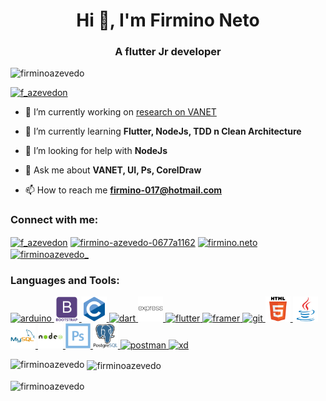 <h1 align="center">Hi 👋, I'm Firmino Neto</h1>
<h3 align="center">A flutter Jr developer</h3>

<p align="left"> <img src="https://komarev.com/ghpvc/?username=firminoazevedo&label=Profile%20views&color=0e75b6&style=flat" alt="firminoazevedo" /> </p>

<p align="left"> <a href="https://twitter.com/f_azevedon" target="blank"><img src="https://img.shields.io/twitter/follow/f_azevedon?logo=twitter&style=for-the-badge" alt="f_azevedon" /></a> </p>

- 🔭 I’m currently working on [research on VANET](https://sol.sbc.org.br/index.php/wgrs/article/view/12448)

- 🌱 I’m currently learning **Flutter, NodeJs, TDD n Clean Architecture**

- 🤝 I’m looking for help with **NodeJs**

- 💬 Ask me about **VANET, UI, Ps, CorelDraw**

- 📫 How to reach me **firmino-017@hotmail.com**

<h3 align="left">Connect with me:</h3>
<p align="left">
<a href="https://twitter.com/f_azevedon" target="blank"><img align="center" src="https://cdn.jsdelivr.net/npm/simple-icons@3.0.1/icons/twitter.svg" alt="f_azevedon" height="30" width="40" /></a>
<a href="https://linkedin.com/in/firmino-azevedo-0677a1162" target="blank"><img align="center" src="https://cdn.jsdelivr.net/npm/simple-icons@3.0.1/icons/linkedin.svg" alt="firmino-azevedo-0677a1162" height="30" width="40" /></a>
<a href="https://fb.com/firmino.neto" target="blank"><img align="center" src="https://cdn.jsdelivr.net/npm/simple-icons@3.0.1/icons/facebook.svg" alt="firmino.neto" height="30" width="40" /></a>
<a href="https://instagram.com/firminoazevedo_" target="blank"><img align="center" src="https://cdn.jsdelivr.net/npm/simple-icons@3.0.1/icons/instagram.svg" alt="firminoazevedo_" height="30" width="40" /></a>
</p>

<h3 align="left">Languages and Tools:</h3>
<p align="left"> <a href="https://www.arduino.cc/" target="_blank"> <img src="https://cdn.worldvectorlogo.com/logos/arduino-1.svg" alt="arduino" width="40" height="40"/> </a> <a href="https://getbootstrap.com" target="_blank"> <img src="https://raw.githubusercontent.com/devicons/devicon/master/icons/bootstrap/bootstrap-plain-wordmark.svg" alt="bootstrap" width="40" height="40"/> </a> <a href="https://www.cprogramming.com/" target="_blank"> <img src="https://raw.githubusercontent.com/devicons/devicon/master/icons/c/c-original.svg" alt="c" width="40" height="40"/> </a> <a href="https://dart.dev" target="_blank"> <img src="https://www.vectorlogo.zone/logos/dartlang/dartlang-icon.svg" alt="dart" width="40" height="40"/> </a> <a href="https://expressjs.com" target="_blank"> <img src="https://raw.githubusercontent.com/devicons/devicon/master/icons/express/express-original-wordmark.svg" alt="express" width="40" height="40"/> </a> <a href="https://flutter.dev" target="_blank"> <img src="https://www.vectorlogo.zone/logos/flutterio/flutterio-icon.svg" alt="flutter" width="40" height="40"/> </a> <a href="https://www.framer.com/" target="_blank"> <img src="https://www.vectorlogo.zone/logos/framer/framer-icon.svg" alt="framer" width="40" height="40"/> </a> <a href="https://git-scm.com/" target="_blank"> <img src="https://www.vectorlogo.zone/logos/git-scm/git-scm-icon.svg" alt="git" width="40" height="40"/> </a> <a href="https://www.w3.org/html/" target="_blank"> <img src="https://raw.githubusercontent.com/devicons/devicon/master/icons/html5/html5-original-wordmark.svg" alt="html5" width="40" height="40"/> </a> <a href="https://www.java.com" target="_blank"> <img src="https://raw.githubusercontent.com/devicons/devicon/master/icons/java/java-original.svg" alt="java" width="40" height="40"/> </a> <a href="https://www.mysql.com/" target="_blank"> <img src="https://raw.githubusercontent.com/devicons/devicon/master/icons/mysql/mysql-original-wordmark.svg" alt="mysql" width="40" height="40"/> </a> <a href="https://nodejs.org" target="_blank"> <img src="https://raw.githubusercontent.com/devicons/devicon/master/icons/nodejs/nodejs-original-wordmark.svg" alt="nodejs" width="40" height="40"/> </a> <a href="https://www.photoshop.com/en" target="_blank"> <img src="https://raw.githubusercontent.com/devicons/devicon/master/icons/photoshop/photoshop-line.svg" alt="photoshop" width="40" height="40"/> </a> <a href="https://www.postgresql.org" target="_blank"> <img src="https://raw.githubusercontent.com/devicons/devicon/master/icons/postgresql/postgresql-original-wordmark.svg" alt="postgresql" width="40" height="40"/> </a> <a href="https://postman.com" target="_blank"> <img src="https://www.vectorlogo.zone/logos/getpostman/getpostman-icon.svg" alt="postman" width="40" height="40"/> </a> <a href="https://www.adobe.com/products/xd.html" target="_blank"> <img src="https://cdn.worldvectorlogo.com/logos/adobe-xd.svg" alt="xd" width="40" height="40"/> </a> </p>

<p><img align="left" src="https://github-readme-stats.vercel.app/api/top-langs?username=firminoazevedo&show_icons=true&locale=en&layout=compact" alt="firminoazevedo" /></p>

<p>&nbsp;<img align="center" src="https://github-readme-stats.vercel.app/api?username=firminoazevedo&show_icons=true&locale=en" alt="firminoazevedo" /></p>

<p><img align="center" src="https://github-readme-streak-stats.herokuapp.com/?user=firminoazevedo&" alt="firminoazevedo" /></p>

<!---

- 👋 Hi, I’m @firminoazevedo
- 👀 I’m interested in ...
- 🌱 I’m currently learning ...
- 💞️ I’m looking to collaborate on ...
- 📫 How to reach me ...


firminoazevedo/firminoazevedo is a ✨ special ✨ repository because its `README.md` (this file) appears on your GitHub profile.
You can click the Preview link to take a look at your changes.
--->

